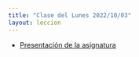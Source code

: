 ```yaml
---
title: "Clase del Lunes 2022/10/03"
layout: leccion
---
```


* [Presentación de la asignatura]({{site.baseurl}}/tema0-presentacion/)